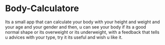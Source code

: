 # Body-Calculatore
Its a small app that can calculate your body with your height and weight and your age and your gender and then,
u can see your body if its a good normal shape or its overweight or its underweight, with a feedback that tells u advices with
your type, try it its useful and wish u like it.
